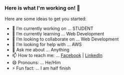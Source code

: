 ### Here is what I'm working on! 👋

Here are some ideas to get you started:

- 🔭 I’m currently working on ... STUDENT
- 🌱 I’m currently learning ... Web Development
- 👯 I’m looking to collaborate on ... Web Development
- 🤔 I’m looking for help with ... AWS
- 💬 Ask me about ... Anything
- 📫 How to reach me: ... [Facebook](https://www.facebook.com/jawjawrk.me/) | [LinkedIn](https://www.linkedin.com/in/jaw-jaw-rakhaine-25358514b/)
- 😄 Pronouns: ... He/Him
- ⚡ Fun fact: ... I am half finish

